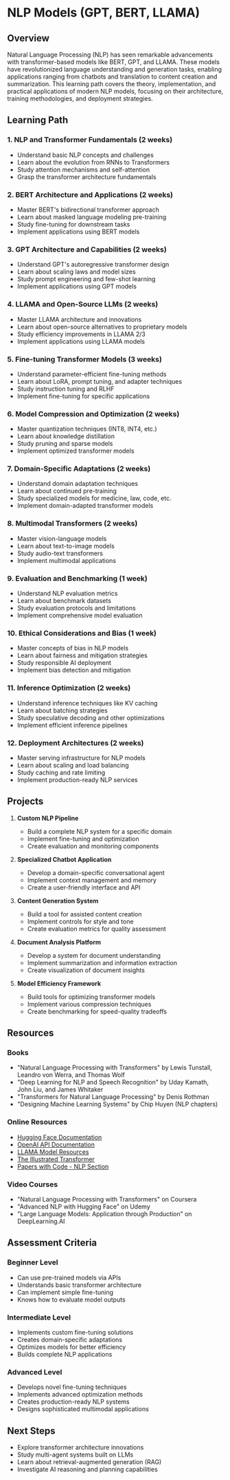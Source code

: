 # NLP Models (GPT, BERT, LLAMA)

## Overview
Natural Language Processing (NLP) has seen remarkable advancements with transformer-based models like BERT, GPT, and LLAMA. These models have revolutionized language understanding and generation tasks, enabling applications ranging from chatbots and translation to content creation and summarization. This learning path covers the theory, implementation, and practical applications of modern NLP models, focusing on their architecture, training methodologies, and deployment strategies.

## Learning Path

### 1. NLP and Transformer Fundamentals (2 weeks)
- Understand basic NLP concepts and challenges
- Learn about the evolution from RNNs to Transformers
- Study attention mechanisms and self-attention
- Grasp the transformer architecture fundamentals

### 2. BERT Architecture and Applications (2 weeks)
- Master BERT's bidirectional transformer approach
- Learn about masked language modeling pre-training
- Study fine-tuning for downstream tasks
- Implement applications using BERT models

### 3. GPT Architecture and Capabilities (2 weeks)
- Understand GPT's autoregressive transformer design
- Learn about scaling laws and model sizes
- Study prompt engineering and few-shot learning
- Implement applications using GPT models

### 4. LLAMA and Open-Source LLMs (2 weeks)
- Master LLAMA architecture and innovations
- Learn about open-source alternatives to proprietary models
- Study efficiency improvements in LLAMA 2/3
- Implement applications using LLAMA models

### 5. Fine-tuning Transformer Models (3 weeks)
- Understand parameter-efficient fine-tuning methods
- Learn about LoRA, prompt tuning, and adapter techniques
- Study instruction tuning and RLHF
- Implement fine-tuning for specific applications

### 6. Model Compression and Optimization (2 weeks)
- Master quantization techniques (INT8, INT4, etc.)
- Learn about knowledge distillation
- Study pruning and sparse models
- Implement optimized transformer models

### 7. Domain-Specific Adaptations (2 weeks)
- Understand domain adaptation techniques
- Learn about continued pre-training
- Study specialized models for medicine, law, code, etc.
- Implement domain-adapted transformer models

### 8. Multimodal Transformers (2 weeks)
- Master vision-language models
- Learn about text-to-image models
- Study audio-text transformers
- Implement multimodal applications

### 9. Evaluation and Benchmarking (1 week)
- Understand NLP evaluation metrics
- Learn about benchmark datasets
- Study evaluation protocols and limitations
- Implement comprehensive model evaluation

### 10. Ethical Considerations and Bias (1 week)
- Master concepts of bias in NLP models
- Learn about fairness and mitigation strategies
- Study responsible AI deployment
- Implement bias detection and mitigation

### 11. Inference Optimization (2 weeks)
- Understand inference techniques like KV caching
- Learn about batching strategies
- Study speculative decoding and other optimizations
- Implement efficient inference pipelines

### 12. Deployment Architectures (2 weeks)
- Master serving infrastructure for NLP models
- Learn about scaling and load balancing
- Study caching and rate limiting
- Implement production-ready NLP services

## Projects

1. **Custom NLP Pipeline**
   - Build a complete NLP system for a specific domain
   - Implement fine-tuning and optimization
   - Create evaluation and monitoring components

2. **Specialized Chatbot Application**
   - Develop a domain-specific conversational agent
   - Implement context management and memory
   - Create a user-friendly interface and API

3. **Content Generation System**
   - Build a tool for assisted content creation
   - Implement controls for style and tone
   - Create evaluation metrics for quality assessment

4. **Document Analysis Platform**
   - Develop a system for document understanding
   - Implement summarization and information extraction
   - Create visualization of document insights

5. **Model Efficiency Framework**
   - Build tools for optimizing transformer models
   - Implement various compression techniques
   - Create benchmarking for speed-quality tradeoffs

## Resources

### Books
- "Natural Language Processing with Transformers" by Lewis Tunstall, Leandro von Werra, and Thomas Wolf
- "Deep Learning for NLP and Speech Recognition" by Uday Kamath, John Liu, and James Whitaker
- "Transformers for Natural Language Processing" by Denis Rothman
- "Designing Machine Learning Systems" by Chip Huyen (NLP chapters)

### Online Resources
- [Hugging Face Documentation](https://huggingface.co/docs)
- [OpenAI API Documentation](https://platform.openai.com/docs)
- [LLAMA Model Resources](https://github.com/facebookresearch/llama)
- [The Illustrated Transformer](http://jalammar.github.io/illustrated-transformer/)
- [Papers with Code - NLP Section](https://paperswithcode.com/area/natural-language-processing)

### Video Courses
- "Natural Language Processing with Transformers" on Coursera
- "Advanced NLP with Hugging Face" on Udemy
- "Large Language Models: Application through Production" on DeepLearning.AI

## Assessment Criteria

### Beginner Level
- Can use pre-trained models via APIs
- Understands basic transformer architecture
- Can implement simple fine-tuning
- Knows how to evaluate model outputs

### Intermediate Level
- Implements custom fine-tuning solutions
- Creates domain-specific adaptations
- Optimizes models for better efficiency
- Builds complete NLP applications

### Advanced Level
- Develops novel fine-tuning techniques
- Implements advanced optimization methods
- Creates production-ready NLP systems
- Designs sophisticated multimodal applications

## Next Steps
- Explore transformer architecture innovations
- Study multi-agent systems built on LLMs
- Learn about retrieval-augmented generation (RAG)
- Investigate AI reasoning and planning capabilities
